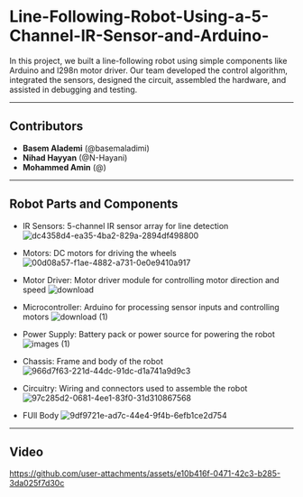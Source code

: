 # Line-Following-Robot-Using-a-5-Channel-IR-Sensor-and-Arduino-
In this project, we built a line-following robot using simple components like Arduino and  l298n motor driver. Our team developed the control algorithm, integrated the sensors, designed the circuit, assembled the hardware, and assisted in debugging and testing.
________________________________________________________________________________________________
## Contributors

- **Basem Alademi** (@basemaladimi)
- **Nihad Hayyan** (@N-Hayani) 
- **Mohammed Amin** (@)

________________________________________________________________________________________________
## Robot Parts and Components

- IR Sensors: 5-channel IR sensor array for line detection
  ![dc4358d4-ea35-4ba2-829a-2894df498800](https://github.com/user-attachments/assets/d3c258d3-7903-4b82-83ef-66a47aab9f0d)

  

- Motors: DC motors for driving the wheels
  ![00d08a57-f1ae-4882-a731-0e0e9410a917](https://github.com/user-attachments/assets/a9832221-2f1a-46d5-9e36-b901d72e828a)

  

- Motor Driver: Motor driver module for controlling motor direction and speed
  ![download](https://github.com/user-attachments/assets/c2b1ff4b-e6cd-40c3-bafb-2dda9e3c291f)

  

- Microcontroller: Arduino for processing sensor inputs and controlling motors
  ![download (1)](https://github.com/user-attachments/assets/2b7229be-e506-4eb8-a8d4-5eaa45a35c8c)

  

- Power Supply: Battery pack or power source for powering the robot
  ![images (1)](https://github.com/user-attachments/assets/2e4c0865-3702-481a-8488-f19c2b83865c)

  

- Chassis: Frame and body of the robot
  ![966d7f63-221d-44dc-91dc-d1a741a9d9c3](https://github.com/user-attachments/assets/84306e6d-bcea-46f3-a80d-e71952843e26)

  

- Circuitry: Wiring and connectors used to assemble the robot
  ![97c285d2-0681-4ee1-83f0-31d310867568](https://github.com/user-attachments/assets/68237dd7-2fb0-4d97-8c51-fe2553d93cc1)

  

- FUll Body
  ![9df9721e-ad7c-44e4-9f4b-6efb1ce2d754](https://github.com/user-attachments/assets/83aaa9fe-1972-4269-be61-6b0f4d402f5d)

  
__________________________________________________________________________________________________
## Video


https://github.com/user-attachments/assets/e10b416f-0471-42c3-b285-3da025f7d30c



